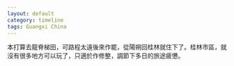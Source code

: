 ```yaml
---
layout: default
category: timeline
tags: Guangxi China
---
```


本打算去龍脊梯田，可路程太遠後來作罷，從陽朔回桂林就住下了。桂林市區，就沒有很多地方可以玩了，只適於作修整，調節下多日的旅途疲憊。

<img src="{{ site_url }}/img/posts/2015-10-21-guilin-guangxi.jpg" alt="">

